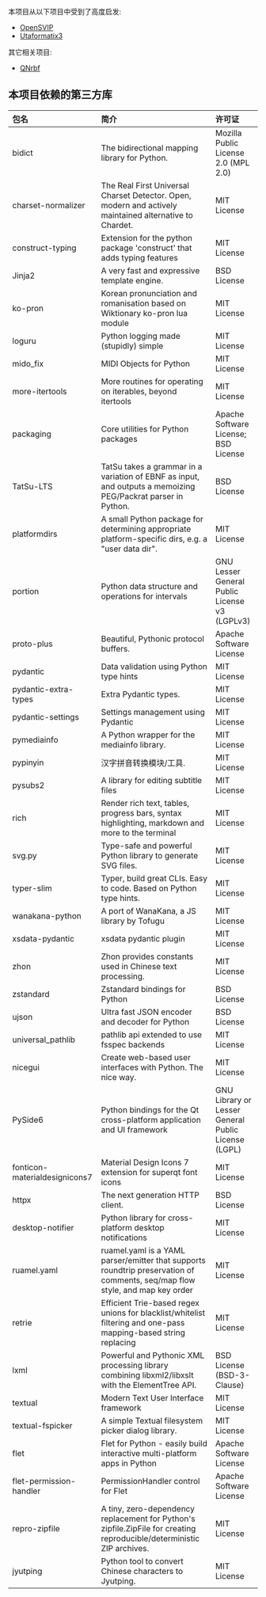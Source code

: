 本项目从以下项目中受到了高度启发:

- [OpenSVIP](https://github.com/yqzhishen/opensvip)
- [Utaformatix3](https://github.com/sdercolin/utaformatix3)

其它相关项目:

- [QNrbf](https://github.com/SineStriker/QNrbf)

## 本项目依赖的第三方库

| 包名                          | 简介                                                                                                                         | 许可证                                              |
| :---------------------------- | :--------------------------------------------------------------------------------------------------------------------------- | :-------------------------------------------------- |
| bidict                        | The bidirectional mapping library for Python.                                                                                | Mozilla Public License 2.0 (MPL 2.0)                |
| charset-normalizer            | The Real First Universal Charset Detector. Open, modern and actively maintained alternative to Chardet.                      | MIT License                                         |
| construct-typing              | Extension for the python package 'construct' that adds typing features                                                       | MIT License                                         |
| Jinja2                        | A very fast and expressive template engine.                                                                                  | BSD License                                         |
| ko-pron                       | Korean pronunciation and romanisation based on Wiktionary ko-pron lua module                                                 | MIT License                                         |
| loguru                        | Python logging made (stupidly) simple                                                                                        | MIT License                                         |
| mido_fix                      | MIDI Objects for Python                                                                                                      | MIT License                                         |
| more-itertools                | More routines for operating on iterables, beyond itertools                                                                   | MIT License                                         |
| packaging                     | Core utilities for Python packages                                                                                           | Apache Software License; BSD License                |
| TatSu-LTS                     | TatSu takes a grammar in a variation of EBNF as input, and outputs a memoizing PEG/Packrat parser in Python.                 | BSD License                                         |
| platformdirs                  | A small Python package for determining appropriate platform-specific dirs, e.g. a "user data dir".                           | MIT License                                         |
| portion                       | Python data structure and operations for intervals                                                                           | GNU Lesser General Public License v3 (LGPLv3)       |
| proto-plus                    | Beautiful, Pythonic protocol buffers.                                                                                        | Apache Software License                             |
| pydantic                      | Data validation using Python type hints                                                                                      | MIT License                                         |
| pydantic-extra-types          | Extra Pydantic types.                                                                                                        | MIT License                                         |
| pydantic-settings             | Settings management using Pydantic                                                                                           | MIT License                                         |
| pymediainfo                   | A Python wrapper for the mediainfo library.                                                                                  | MIT License                                         |
| pypinyin                      | 汉字拼音转换模块/工具.                                                                                                       | MIT License                                         |
| pysubs2                       | A library for editing subtitle files                                                                                         | MIT License                                         |
| rich                          | Render rich text, tables, progress bars, syntax highlighting, markdown and more to the terminal                              | MIT License                                         |
| svg.py                        | Type-safe and powerful Python library to generate SVG files.                                                                 | MIT License                                         |
| typer-slim                    | Typer, build great CLIs. Easy to code. Based on Python type hints.                                                           | MIT License                                         |
| wanakana-python               | A port of WanaKana, a JS library by Tofugu                                                                                   | MIT License                                         |
| xsdata-pydantic               | xsdata pydantic plugin                                                                                                       | MIT License                                         |
| zhon                          | Zhon provides constants used in Chinese text processing.                                                                     | MIT License                                         |
| zstandard                     | Zstandard bindings for Python                                                                                                | BSD License                                         |
| ujson                         | Ultra fast JSON encoder and decoder for Python                                                                               | BSD License                                         |
| universal_pathlib             | pathlib api extended to use fsspec backends                                                                                  | MIT License                                         |
| nicegui                       | Create web-based user interfaces with Python. The nice way.                                                                  | MIT License                                         |
| PySide6                       | Python bindings for the Qt cross-platform application and UI framework                                                       | GNU Library or Lesser General Public License (LGPL) |
| fonticon-materialdesignicons7 | Material Design Icons 7 extension for superqt font icons                                                                     | MIT License                                         |
| httpx                         | The next generation HTTP client.                                                                                             | BSD License                                         |
| desktop-notifier              | Python library for cross-platform desktop notifications                                                                      | MIT License                                         |
| ruamel.yaml                   | ruamel.yaml is a YAML parser/emitter that supports roundtrip preservation of comments, seq/map flow style, and map key order | MIT License                                         |
| retrie                        | Efficient Trie-based regex unions for blacklist/whitelist filtering and one-pass mapping-based string replacing              | MIT License                                         |
| lxml                          | Powerful and Pythonic XML processing library combining libxml2/libxslt with the ElementTree API.                             | BSD License (BSD-3-Clause)                          |
| textual                       | Modern Text User Interface framework                                                                                         | MIT License                                         |
| textual-fspicker              | A simple Textual filesystem picker dialog library.                                                                           | MIT License                                         |
| flet                          | Flet for Python - easily build interactive multi-platform apps in Python                                                     | Apache Software License                             |
| flet-permission-handler       | PermissionHandler control for Flet                                                                                           | Apache Software License                             |
| repro-zipfile                 | A tiny, zero-dependency replacement for Python's zipfile.ZipFile for creating reproducible/deterministic ZIP archives.       | MIT License                                         |
| jyutping                      | Python tool to convert Chinese characters to Jyutping.                                                                       | MIT License                                         |
